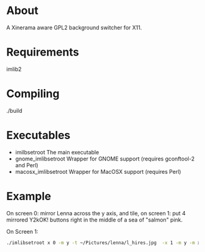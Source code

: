 About
=====
A Xinerama aware GPL2 background switcher for X11.

Requirements
============
imlib2

Compiling
=========
./build

Executables
===========
* imilbsetroot			The main executable
* gnome\_imlibsetroot	Wrapper for GNOME support (requires gconftool-2 and Perl)
* macosx\_imlibsetroot	Wrapper for MacOSX support (requires Perl)

Example
=======
On screen 0: mirror Lenna across the y axis, and tile, on screen 1: put 4 mirrored Y2kOK! buttons right in the middle of a sea of "salmon" pink.

On Screen 1:
 ```sh
 ./imlibsetroot x 0 -m y -t ~/Pictures/lenna/l_hires.jpg  -x 1 -m y -m x  -p c --bg salmon ~/Pictures/web_buttons/y2kok.gif
 ```
